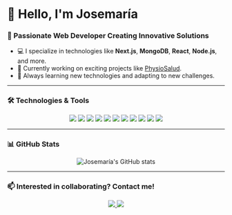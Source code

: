 # 👋 Hello, I'm Josemaría

### 🌟 Passionate Web Developer Creating Innovative Solutions

- 💻 I specialize in technologies like **Next.js**, **MongoDB**, **React**, **Node.js**, and more.
- 🚀 Currently working on exciting projects like [PhysioSalud](https://physiosalud-web-project.vercel.app/).
- 🔭 Always learning new technologies and adapting to new challenges.

---

### 🛠️ Technologies & Tools

<p align="center">
  <img src="https://img.shields.io/badge/-HTML-E34F26?style=for-the-badge&logo=html5&logoColor=white" />
  <img src="https://img.shields.io/badge/-CSS-1572B6?style=for-the-badge&logo=css3&logoColor=white" />
  <img src="https://img.shields.io/badge/-Bootstrap-563D7C?style=for-the-badge&logo=bootstrap&logoColor=white" />
  <img src="https://img.shields.io/badge/-Tailwind%20CSS-38B2AC?style=for-the-badge&logo=tailwind-css&logoColor=white" />
  <img src="https://img.shields.io/badge/-JavaScript-F7DF1E?style=for-the-badge&logo=javascript&logoColor=black" />
  <img src="https://img.shields.io/badge/-React-61DAFB?style=for-the-badge&logo=react&logoColor=black" />
  <img src="https://img.shields.io/badge/-MongoDB-47A248?style=for-the-badge&logo=mongodb&logoColor=white" />
  <img src="https://img.shields.io/badge/-MariaDB-003545?style=for-the-badge&logo=mariadb&logoColor=white" />
  <img src="https://img.shields.io/badge/-Next.js-000000?style=for-the-badge&logo=next.js&logoColor=white" />
  <img src="https://img.shields.io/badge/-NextAuth-000000?style=for-the-badge&logo=nextauth&logoColor=white" />
  <img src="https://img.shields.io/badge/-Mongoose-880000?style=for-the-badge&logo=mongoose&logoColor=white" />
</p>

---

### 📊 GitHub Stats

<p align="center">
  <img src="https://github-readme-stats.vercel.app/api?username=Josemaría&show_icons=true&theme=tokyonight" alt="Josemaría's GitHub stats" />
</p>

---

### 📫 Interested in collaborating? Contact me!

<p align="center">
  <a href="https://www.linkedin.com/in/josemar%C3%ADa-ram%C3%ADrez-dur%C3%A1n-148109289/">
    <img src="https://img.shields.io/badge/-LinkedIn-0077B5?style=for-the-badge&logo=linkedin&logoColor=white" />
  </a>
  <a href="mailto:yegus2004@gmail.com">
    <img src="https://img.shields.io/badge/-Email-D14836?style=for-the-badge&logo=gmail&logoColor=white" />
  </a>
</p>
